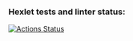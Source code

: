 ### Hexlet tests and linter status:
[![Actions Status](https://github.com/magarshak/frontend-project-44/actions/workflows/hexlet-check.yml/badge.svg)](https://github.com/magarshak/frontend-project-44/actions)